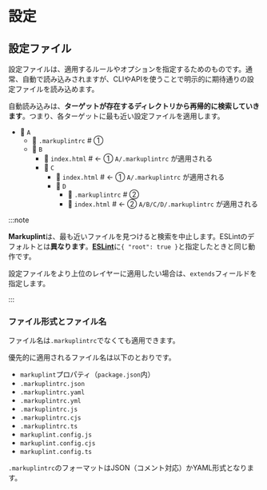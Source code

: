 # 設定

## 設定ファイル

設定ファイルは、適用するルールやオプションを指定するためのものです。通常、自動で読み込みされますが、CLIやAPIを使うことで明示的に期待通りの設定ファイルを読み込めます。

自動読み込みは、**ターゲットが存在するディレクトリから再帰的に検索していきます**。つまり、各ターゲットに最も近い設定ファイルを適用します。

<file-tree>

- 📂 `A`
  - 📄 `.markuplintrc` # ①
  - 📂 `B`
    - 📄 `index.html` # <- ① `A/.markuplintrc` が適用される
    - 📂 `C`
      - 📄 `index.html` # <- ① `A/.markuplintrc` が適用される
      - 📂 `D`
        - 📄 `.markuplintrc` # ②
        - 📄 `index.html` # <- ② `A/B/C/D/.markuplintrc` が適用される

</file-tree>

:::note

**Markuplint**は、最も近いファイルを見つけると検索を中止します。ESLintのデフォルトとは**異なります**。[**ESLint**](https://eslint.org/docs/latest/user-guide/configuring/configuration-files#cascading-and-hierarchy)に`{ "root": true }`と指定したときと同じ動作です。

設定ファイルをより上位のレイヤーに適用したい場合は、`extends`フィールドを指定します。

:::

### ファイル形式とファイル名

ファイル名は`.markuplintrc`でなくても適用できます。

優先的に適用されるファイル名は以下のとおりです。

- `markuplint`プロパティ（`package.json`内）
- `.markuplintrc.json`
- `.markuplintrc.yaml`
- `.markuplintrc.yml`
- `.markuplintrc.js`
- `.markuplintrc.cjs`
- `.markuplintrc.ts`
- `markuplint.config.js`
- `markuplint.config.cjs`
- `markuplint.config.ts`

`.markuplintrc`のフォーマットはJSON（コメント対応）かYAML形式となります。
